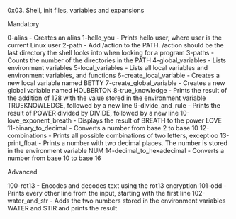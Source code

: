 0x03. Shell, init files, variables and expansions

Mandatory

0-alias - Creates an alias
1-hello_you - Prints hello user, where user is the current Linux user
2-path - Add /action to the PATH. /action should be the last directory the shell looks into when looking for a program
3-paths - Counts the number of the directories in the PATH
4-global_variables - Lists environment variables
5-local_variables - Lists all local variables and environment variables, and functions
6-create_local_variable - Creates a new local variable named BETTY
7-create_global_variable - Creates a new global variable named HOLBERTON
8-true_knowledge - Prints the result of the addition of 128 with the value stored in the environment variable TRUEKNOWLEDGE, followed by a new line
9-divide_and_rule - Prints the result of POWER divided by DIVIDE, followed by a new line
10-love_exponent_breath -  Displays the result of BREATH to the power LOVE
11-binary_to_decimal - Converts a number from base 2 to base 10
12-combinations - Prints all possible combinations of two letters, except oo
13-print_float - Prints a number with two decimal places. The number is stored in the environment variable NUM
14-decimal_to_hexadecimal - Converts a number from base 10 to base 16

Advanced

100-rot13 - Encodes and decodes text using the rot13 encryption
101-odd - Prints every other line from the input, starting with the first line
102-water_and_str - Adds the two numbers stored in the environment variables WATER and STIR and prints the result
